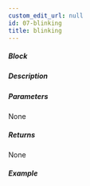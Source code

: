 ```yaml
---
custom_edit_url: null
id: 07-blinking
title: blinking
---
```


##### Block

<!-- image -->

##### Description

<!-- description -->

##### Parameters

None <!-- image -->

##### Returns

None

##### Example

<!-- image -->
